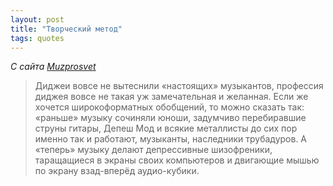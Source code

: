```yaml
---
layout: post
title: "Творческий метод"
tags: quotes
---
```

<em>С сайта [Muzprosvet](https://www.muzprosvet.ru/dj.html) </em>

> Диджеи вовсе не вытеснили «настоящих» музыкантов, профессия диджея вовсе не такая уж замечательная и желанная. Если же хочется широкоформатных обобщений, то можно сказать так: «раньше» музыку сочиняли юноши, задумчиво перебиравшие струны гитары, Депеш Мод и всякие металлисты до сих пор именно так и работают, музыканты, наследники трубадуров. А «теперь» музыку делают депрессивные шизофреники, таращащиеся в экраны своих компьютеров и двигающие мышью по экрану взад-вперёд аудио-кубики. 